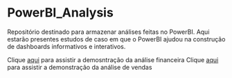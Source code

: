 # PowerBI_Analysis
Repositório destinado para armazenar análises feitas no PowerBI. Aqui estarão presentes estudos de caso em que o PowerBI ajudou na construção de dashboards informativos e interativos.

Clique [aqui](https://youtu.be/PzSopZymaO8) para assistir a demosntração da análise financeira
Clique [aqui](https://youtu.be/jlrLz5p-kwY) para assistir a demonstração da análise de vendas
